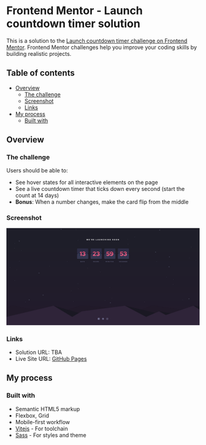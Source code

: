 # Frontend Mentor - Launch countdown timer solution

This is a solution to the [Launch countdown timer challenge on Frontend Mentor](https://www.frontendmentor.io/challenges/launch-countdown-timer-N0XkGfyz-). Frontend Mentor challenges help you improve your coding skills by building realistic projects.

## Table of contents

- [Overview](#overview)
  - [The challenge](#the-challenge)
  - [Screenshot](#screenshot)
  - [Links](#links)
- [My process](#my-process)
  - [Built with](#built-with)

## Overview

### The challenge

Users should be able to:

- See hover states for all interactive elements on the page
- See a live countdown timer that ticks down every second (start the count at 14 days)
- **Bonus**: When a number changes, make the card flip from the middle

### Screenshot

![Project screenshot](docs/launch-countdown-timer.png)

### Links

- Solution URL: TBA
- Live Site URL: [GitHub Pages](https://john-mirage.github.io/launch-countdown-timer/)

## My process

### Built with

- Semantic HTML5 markup
- Flexbox, Grid
- Mobile-first workflow
- [Vitejs](https://vitejs.dev/) - For toolchain
- [Sass](https://sass-lang.com/) - For styles and theme